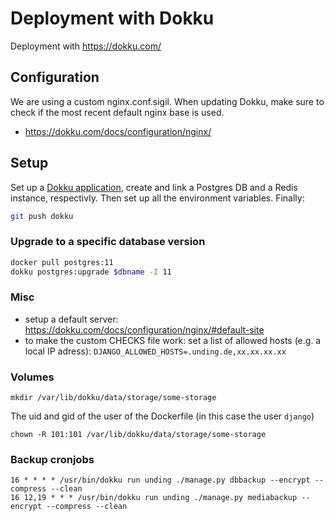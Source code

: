 # Deployment with Dokku

Deployment with https://dokku.com/

## Configuration

We are using a custom nginx.conf.sigil. When updating Dokku, make sure to check if the most recent default nginx base is used.

- https://dokku.com/docs/configuration/nginx/

## Setup

Set up a [Dokku application](http://dokku.viewdocs.io/dokku/deployment/application-deployment/), create and link a Postgres DB and a Redis instance, respectivly.
Then set up all the environment variables. Finally:

```bash
git push dokku
```

### Upgrade to a specific database version

```bash
docker pull postgres:11
dokku postgres:upgrade $dbname -I 11
```

### Misc

- setup a default server: https://dokku.com/docs/configuration/nginx/#default-site
- to make the custom CHECKS file work: set a list of allowed hosts (e.g. a local IP adress): `DJANGO_ALLOWED_HOSTS=.unding.de,xx.xx.xx.xx`

### Volumes

`mkdir /var/lib/dokku/data/storage/some-storage`

The uid and gid of the user of the Dockerfile (in this case the user `django`)

`chown -R 101:101 /var/lib/dokku/data/storage/some-storage`

### Backup cronjobs

```
16 * * * * /usr/bin/dokku run unding ./manage.py dbbackup --encrypt --compress --clean
16 12,19 * * * /usr/bin/dokku run unding ./manage.py mediabackup --encrypt --compress --clean
```
